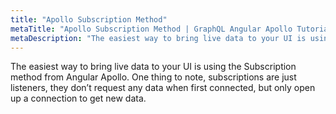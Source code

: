```yaml
---
title: "Apollo Subscription Method"
metaTitle: "Apollo Subscription Method | GraphQL Angular Apollo Tutorial"
metaDescription: "The easiest way to bring live data to your UI is using the Subscription method from Angular Apollo."
---
```


The easiest way to bring live data to your UI is using the Subscription method from Angular Apollo. One thing to note, subscriptions are just listeners, they don’t request any data when first connected, but only open up a connection to get new data.
